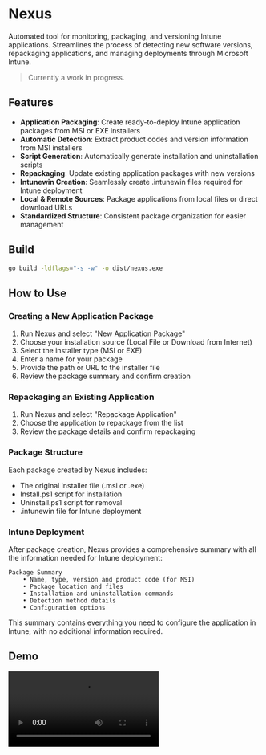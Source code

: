 # Nexus

Automated tool for monitoring, packaging, and versioning Intune applications. Streamlines the process of detecting new software versions, repackaging applications, and managing deployments through Microsoft Intune.

> Currently a work in progress.

## Features

- **Application Packaging**: Create ready-to-deploy Intune application packages from MSI or EXE installers
- **Automatic Detection**: Extract product codes and version information from MSI installers
- **Script Generation**: Automatically generate installation and uninstallation scripts
- **Repackaging**: Update existing application packages with new versions
- **Intunewin Creation**: Seamlessly create .intunewin files required for Intune deployment
- **Local & Remote Sources**: Package applications from local files or direct download URLs
- **Standardized Structure**: Consistent package organization for easier management

## Build

```bash
go build -ldflags="-s -w" -o dist/nexus.exe
```

## How to Use

### Creating a New Application Package

1. Run Nexus and select "New Application Package"
2. Choose your installation source (Local File or Download from Internet)
3. Select the installer type (MSI or EXE)
4. Enter a name for your package
5. Provide the path or URL to the installer file
6. Review the package summary and confirm creation

### Repackaging an Existing Application

1. Run Nexus and select "Repackage Application"
2. Choose the application to repackage from the list
3. Review the package details and confirm repackaging

### Package Structure

Each package created by Nexus includes:

- The original installer file (.msi or .exe)
- Install.ps1 script for installation
- Uninstall.ps1 script for removal
- .intunewin file for Intune deployment

### Intune Deployment

After package creation, Nexus provides a comprehensive summary with all the information needed for Intune deployment:

```plaintext
Package Summary
    • Name, type, version and product code (for MSI)
    • Package location and files
    • Installation and uninstallation commands
    • Detection method details
    • Configuration options
```

This summary contains everything you need to configure the application in Intune, with no additional information required.

## Demo

![Nexus Demo](./docs/videos/nexus_demo.mp4)
